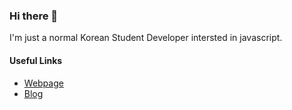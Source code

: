 ### Hi there 👋

I'm just a normal Korean Student Developer intersted in javascript.

#### Useful Links

- [Webpage](https://wonder.im)
- [Blog](https://blog.wonder.im)
